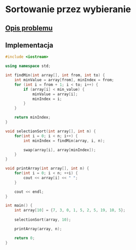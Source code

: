 # Sortowanie przez wybieranie

## [Opis problemu](../../../../algorithms/sorting/selection-sort.md)

## Implementacja

```cpp linenums="1"
#include <iostream>

using namespace std;

int findMin(int array[], int from, int to) {
    int minValue = array[from], minIndex = from;
    for (int i = from + 1; i < to; i++) {
        if (array[i] < min_value) {
            minValue = array[i];
            minIndex = i;
        }
    }

    return minIndex;
}

void selectionSort(int array[], int n) {
    for(int i = 0; i < n; i++) {
        int minIndex = findMin(array, i, n);

        swap(array[i], array[minIndex]);
    }
}

void printArray(int array[], int n) {
    for(int i = 0; i < n; ++i) {
        cout << array[i] << " ";
    }

    cout << endl;
}

int main() {
    int array[10] = {7, 3, 0, 1, 5, 2, 5, 19, 10, 5};
    
    selectionSort(array, 10);

    printArray(array, n);

    return 0;
}
```
